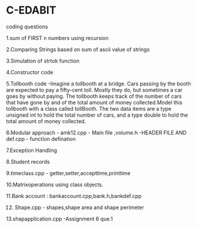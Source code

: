# C-EDABIT
coding questions

1.sum of FIRST n numbers using recursion

2.Comparing Strings based on sum of ascii value of strings

3.Simulation of strtok function

4.Constructor code

5.Tollbooth code -Imagine a tollbooth at a bridge. Cars passing by the booth are expected to pay a
fifty-cent toll. Mostly they do, but sometimes a car goes by without paying. The
tollbooth keeps track of the number of cars that have gone by and of the total
amount of money collected.Model this tollbooth with a class called tollBooth.
The two data items are a type unsigned int to hold the total number of cars, and a
type double to hold the total amount of money collected.

6.Modular approach - amk12.cpp - Main file ,volume.h -HEADER FILE AND def.cpp - function defination

7.Exception Handling

8.Student records

9.timeclass.cpp - getter,setter,accepttime,printtime

10.Matrixoperations using class objects.

11.Bank account : bankaccount.cpp,bank.h,bankdef.cpp

12. Shape.cpp - shapes,shape area and shape perimeter

13.shapapplication.cpp -Assignment 6 que.1
